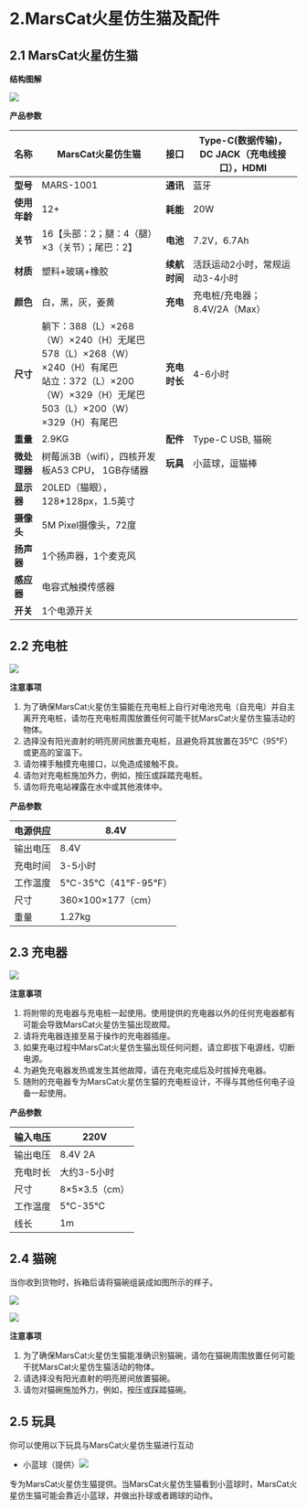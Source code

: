 # 2.MarsCat火星仿生猫及配件

## 2.1 MarsCat火星仿生猫

**结构图解**

![](..\image\MarsCat_demo\1619491081944.png)

**产品参数**

| 名称          | MarsCat火星仿生猫                                                                                                                                                      | 接口          | Type-C(数据传输)， DC JACK（充电线接口），HDMI |
| ------------- | ---------------------------------------------------------------------------------------------------------------------------------------------------------------------- | ------------- | ---------------------------------------------- |
| **型号**     | MARS-1001                                                                                                                                                              | **通讯**     | 蓝牙                                           |
| **使用年龄** | 12+                                                                                                                                                                    | **耗能**     | 20W                                            |
| **关节**     | 16【头部：2；腿：4（腿）×3（关节）；尾巴：2】                                                                                                                         | **电池**     | 7.2V，6.7Ah                              |
| **材质**     | 塑料+玻璃+橡胶                                                                                                                                                         | **续航时间** | 活跃运动2小时，常规运动3-4小时                 |
| **颜色**     | 白，黑，灰，姜黄                                                                                                                                                       | **充电**     | 充电桩/充电器；8.4V/2A（Max）                  |
| **尺寸**     | 躺下：388（L）×268（W）×240（H）无尾巴<br />578（L）×268（W）×240（H）有尾巴<br />站立：372（L）×200（W）×329（H）无尾巴<br />503（L）×200（W）×329（H）有尾巴 | **充电时长** | 4-6小时                                        |
| **重量**     | 2.9KG                                                                                                                                                                  | **配件**     | Type-C USB, 猫碗                    |
| **微处理器** | 树莓派3B（wifi），四核开发板A53 CPU， 1GB存储器                                                                                                                        | **玩具**     | 小蓝球，逗猫棒                              |
| **显示器**   | 20LED（猫眼），128*128px，1.5英寸                                                                                                                                      |               |                                                |
| **摄像头**   | 5M Pixel摄像头，72度                                                                                                                                                   |               |                                                |
| **扬声器**   | 1个扬声器，1个麦克风                                                                                                                                                   |               |                                                |
| **感应器**   | 电容式触摸传感器                                                                                                                                                       |               |                                                |
| **开关**     | 1个电源开关                                                                                                                                                            |               |                                                |

## 2.2 充电桩

![](image/2-MarsCat-and-accessories/1622702636376.png)

**注意事项**

1. 为了确保MarsCat火星仿生猫能在充电桩上自行对电池充电（自充电）并自主离开充电桩，请勿在充电桩周围放置任何可能干扰MarsCat火星仿生猫活动的物体。
2. 选择没有阳光直射的明亮房间放置充电桩，且避免将其放置在35°C（95°F）或更高的室温下。
3. 请勿裸手触摸充电接口，以免造成接触不良。
4. 请勿对充电桩施加外力，例如，按压或踩踏充电桩。
5. 请勿将充电站裸露在水中或其他液体中。

**产品参数**

| 电源供应 | 8.4V                      |
| -------- | ------------------------- |
| 输出电压 | 8.4V                      |
| 充电时间 | 3-5小时                   |
| 工作温度 | 5°C-35°C（41°F-95°F） |
| 尺寸     | 360×100×177（cm）       |
| 重量     | 1.27kg                    |

## 2.3 充电器

![](image/2-MarsCat-and-accessories/1622702656166.png)

**注意事项**

1. 将附带的充电器与充电桩一起使用。使用提供的充电器以外的任何充电器都有可能会导致MarsCat火星仿生猫出现故障。
2. 请将充电器连接至易于操作的充电器插座。
3. 如果充电过程中MarsCat火星仿生猫出现任何问题，请立即拔下电源线，切断电源。
4. 为避免充电器发热或发生其他故障，请在充电完成后及时拔掉充电器。
5. 随附的充电器专为MarsCat火星仿生猫的充电桩设计，不得与其他任何电子设备一起使用。

**产品参数**

| 输入电压 | 220V            |
| -------- | --------------- |
| 输出电压 | 8.4V 2A         |
| 充电时长 | 大约3-5小时     |
| 尺寸     | 8×5×3.5（cm） |
| 工作温度 | 5℃-35℃        |
| 线长     | 1m              |

## 2.4 猫碗

当你收到货物时，拆箱后请将猫碗组装成如图所示的样子。

![](image/2-MarsCat-and-accessories/1622779249743.png)

![](image/2-MarsCat-and-accessories/1622702678275.png)

**注意事项**

1. 为了确保MarsCat火星仿生猫能准确识别猫碗，请勿在猫碗周围放置任何可能干扰MarsCat火星仿生猫活动的物体。
2. 请选择没有阳光直射的明亮房间放置猫碗。
3. 请勿对猫碗施加外力，例如，按压或踩踏猫碗。

## 2.5 玩具

你可以使用以下玩具与MarsCat火星仿生猫进行互动

- 小蓝球（提供）![](image/2-MarsCat-and-accessories/1622702772402.png)

专为MarsCat火星仿生猫提供。当MarsCat火星仿生猫看到小蓝球时，MarsCat火星仿生猫可能会靠近小蓝球，并做出扑球或者踢球的动作。

